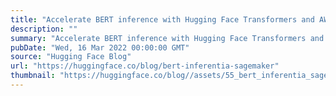 ```yaml
---
title: "Accelerate BERT inference with Hugging Face Transformers and AWS inferentia"
description: ""
summary: "Accelerate BERT inference with Hugging Face Transformers and AWS Inferentia notebook: sagemaker/18_i..."
pubDate: "Wed, 16 Mar 2022 00:00:00 GMT"
source: "Hugging Face Blog"
url: "https://huggingface.co/blog/bert-inferentia-sagemaker"
thumbnail: "https://huggingface.co/blog//assets/55_bert_inferentia_sagemaker/thumbnail.png"
---
```


